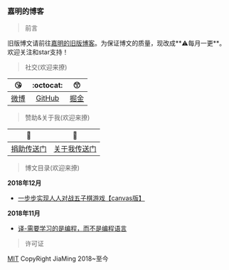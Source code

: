 ### 嘉明的博客

> 前言

旧版博文请前往[嘉明的旧版博客](http://reng99.cc/)。为保证博文的质量，现改成**⚠️每月一更**。欢迎关注和star支持！

> 社交(欢迎来撩)

|:kissing_heart:|:octocat:|:kissing_smiling_eyes:|
|:-:|:-:|:-:|
|[微博](https://weibo.com/reng99)|[GitHub](https://github.com/reng99)|[掘金](https://juejin.im/user/5a00493f5188252c224d6475)|

> 赞助&关于我(欢迎来撩)

|:heartbeat:|:running:|
|:-:|:-:|
|[捐助传送门](./src/other/donate.md)|[关于我传送门](./src/other/resume.md)|

> 博文目录(欢迎来撩)

**2018年12月**

- [一步步实现人人对战五子棋游戏【canvas版】](https://github.com/reng99/blogs/issues/3)

**2018年11月**

- [译-需要学习的是编程，而不是编程语言](https://github.com/reng99/blogs/issues/1)

> 许可证

[MIT](./LICENSE) CopyRight JiaMing 2018~至今
